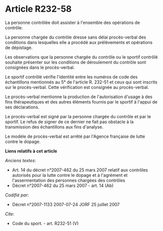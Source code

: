 # Article R232-58

La personne contrôlée doit assister à l'ensemble des opérations de contrôle.

La personne chargée du contrôle dresse sans délai procès-verbal des conditions dans lesquelles elle a procédé aux
prélèvements et opérations de dépistage.

Les observations que la personne chargée du contrôle ou le sportif contrôlé souhaite présenter sur les conditions de
déroulement du contrôle sont consignées dans le procès-verbal.

Le sportif contrôlé vérifie l'identité entre les numéros de code des échantillons mentionnés au 5° de l'article R. 232-51 et
ceux qui sont inscrits sur le procès-verbal. Cette vérification est consignée au procès-verbal.

Le procès-verbal mentionne la production de l'autorisation d'usage à des fins thérapeutiques et des autres éléments fournis
par le sportif à l'appui de ses déclarations.

Le procès-verbal est signé par la personne chargée du contrôle et par le sportif. Le refus de signer de ce dernier ne fait
pas obstacle à la transmission des échantillons aux fins d'analyse.

Le modèle de procès-verbal est arrêté par l'Agence française de lutte contre le dopage.

**Liens relatifs à cet article**

_Anciens textes_:

  - Art. 14 du décret n°2007-462 du 25 mars 2007 relatif aux contrôles autorisés pour la lutte contre le dopage et à l'agrément et l'assermentation des personnes chargées des contrôles
  - Décret n°2007-462 du 25 mars 2007 - art. 14 (Ab)

_Codifié par_:

  - Décret n°2007-1133 2007-07-24 JORF 25 juillet 2007

_Cite_:

  - Code du sport. - art. R232-51 (V)
